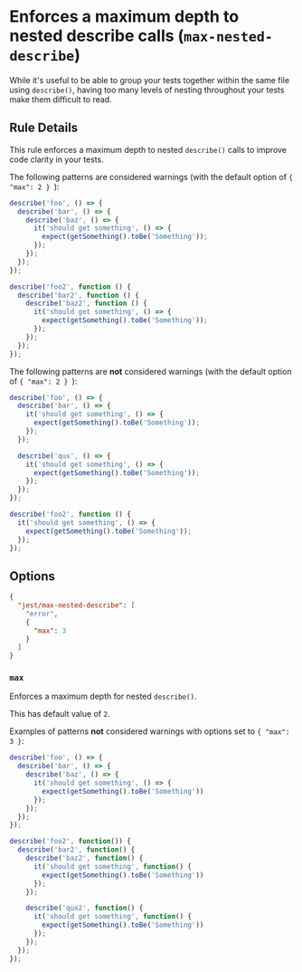 # Enforces a maximum depth to nested describe calls (`max-nested-describe`)

While it's useful to be able to group your tests together within the same file
using `describe()`, having too many levels of nesting throughout your tests make
them difficult to read.

## Rule Details

This rule enforces a maximum depth to nested `describe()` calls to improve code
clarity in your tests.

The following patterns are considered warnings (with the default option of
`{ "max": 2 } `):

```js
describe('foo', () => {
  describe('bar', () => {
    describe('baz', () => {
      it('should get something', () => {
        expect(getSomething().toBe('Something'));
      });
    });
  });
});

describe('foo2', function () {
  describe('bar2', function () {
    describe('baz2', function () {
      it('should get something', () => {
        expect(getSomething().toBe('Something'));
      });
    });
  });
});
```

The following patterns are **not** considered warnings (with the default option
of `{ "max": 2 } `):

```js
describe('foo', () => {
  describe('bar', () => {
    it('should get something', () => {
      expect(getSomething().toBe('Something'));
    });
  });

  describe('qux', () => {
    it('should get something', () => {
      expect(getSomething().toBe('Something'));
    });
  });
});

describe('foo2', function () {
  it('should get something', () => {
    expect(getSomething().toBe('Something'));
  });
});
```

## Options

```json
{
  "jest/max-nested-describe": [
    "error",
    {
      "max": 3
    }
  ]
}
```

### `max`

Enforces a maximum depth for nested `describe()`.

This has default value of `2`.

Examples of patterns **not** considered warnings with options set to
`{ "max": 3 }`:

```js
describe('foo', () => {
  describe('bar', () => {
    describe('baz', () => {
      it('should get something', () => {
        expect(getSomething().toBe('Something'))
      });
    });
  });
});

describe('foo2', function()) {
  describe('bar2', function() {
    describe('baz2', function() {
      it('should get something', function() {
        expect(getSomething().toBe('Something'))
      });
    });

    describe('qux2', function() {
      it('should get something', function() {
        expect(getSomething().toBe('Something'))
      });
    });
  });
});

```
